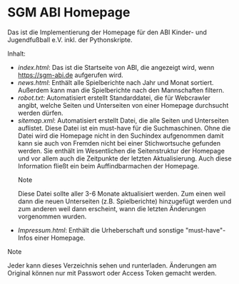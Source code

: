 # SGM ABI Homepage

Das ist die Implementierung der Homepage für den ABI Kinder- und Jugendfußball e.V. inkl. der Pythonskripte.

Inhalt:

* *index.html*: Das ist die Startseite von ABI, die angezeigt wird, wenn https://sgm-abi.de aufgerufen wird.
* *news.html*: Enthält alle Spielberichte nach Jahr und Monat sortiert. Außerdem kann man die Spielberichte nach den Mannschaften filtern.
* *robot.txt*: Automatisiert erstellt Standarddatei, die für Webcrawler angibt, welche Seiten und Unterseiten von einer Homepage durchsucht werden dürfen.
* *sitemap.xml*: Automatisiert erstellt Datei, die alle Seiten und Unterseiten auflistet. Diese Datei ist ein must-have für die Suchmaschinen. Ohne die Datei wird die Homepage nicht in den Suchindex aufgenommen damit kann sie auch von Fremden nicht bei einer Stichwortsuche gefunden werden. Sie enthält im Wesentlichen die Seitenstruktur der Homepage und vor allem auch die Zeitpunkte der letzten Aktualisierung. Auch diese Information fließt ein beim Auffindbarmachen der Homepage.
  > [!NOTE]
  > Diese Datei sollte aller 3-6 Monate aktualisiert werden. Zum einen weil dann die neuen Unterseiten (z.B. Spielberichte) hinzugefügt werden und zum anderen weil dann erscheint, wann die letzten Änderungen vorgenommen wurden.
* *Impressum.html*: Enthält die Urheberschaft und sonstige "must-have"-Infos einer Homepage. 

> [!NOTE]
> Jeder kann dieses Verzeichnis sehen und runterladen. Änderungen am Original können nur mit Passwort oder Access Token gemacht werden.
